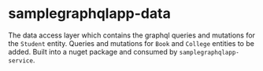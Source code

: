 # samplegraphqlapp-data

The data access layer which contains the graphql queries and mutations for the `Student` entity. Queries and mutations for `Book` and `College` entities to be added. Built into a nuget package and consumed by `samplegraphqlapp-service`.
